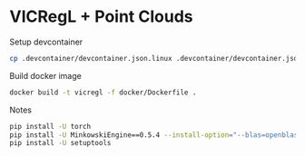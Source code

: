 # VICRegL + Point Clouds

Setup devcontainer
```bash
cp .devcontainer/devcontainer.json.linux .devcontainer/devcontainer.json
```

Build docker image
```bash
docker build -t vicregl -f docker/Dockerfile .
```

Notes
```bash
pip install -U torch
pip install -U MinkowskiEngine==0.5.4 --install-option="--blas=openblas" -v --no-deps
pip install -U setuptools
```


